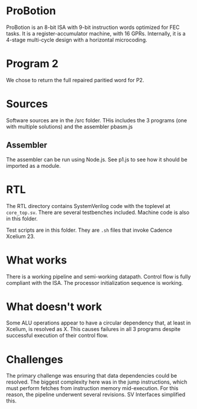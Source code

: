 # ProBotion

ProBotion is an 8-bit ISA with 9-bit instruction words optimized for FEC tasks. It is a register-accumulator machine, with 16 GPRs. Internally, it is a 4-stage multi-cycle design with a horizontal microcoding.

# Program 2

We chose to return the full repaired paritied word for P2.

# Sources
Software sources are in the /src folder. THis includes the 3 programs (one with multiple solutions) and the assembler pbasm.js

## Assembler

The assembler can be run using Node.js. See p1.js to see how it should be imported as a module.

# RTL
The RTL directory contains SystemVerilog code with the toplevel at `core_top.sv`. There are several testbenches included. Machine code is also in this folder.

Test scripts are in this folder. They are `.sh` files that invoke Cadence Xcelium 23.

# What works
There is a working pipeline and semi-working datapath. Control flow is fully compliant with the ISA. The processor initialization sequence is working. 


# What doesn't work
Some ALU operations appear to have a circular dependency that, at least in Xcelium, is resolved as X. This causes failures in all 3 programs despite successful execution of their control flow.

# Challenges
The primary challenge was ensuring that data dependencies could be resolved. The biggest complexity here was in the jump instructions, which must perform fetches from instruction memory mid-execution. For this reason, the pipeline underwent several revisions. SV Interfaces simplified this.


